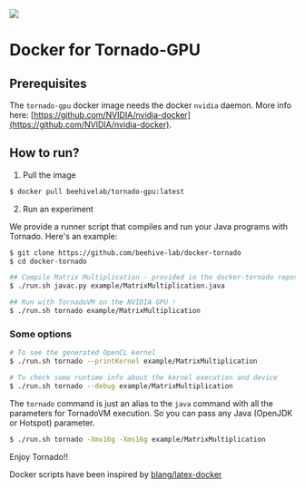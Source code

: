![](https://img.shields.io/docker/pulls/beehivelab/tornado-gpu.svg)

# Docker for Tornado-GPU

## Prerequisites

The `tornado-gpu` docker image needs the docker `nvidia` daemon. 
More info here: [https://github.com/NVIDIA/nvidia-docker](https://github.com/NVIDIA/nvidia-docker).

## How to run?

1) Pull the image

```bash
$ docker pull beehivelab/tornado-gpu:latest
```

2) Run an experiment

We provide a runner script that compiles and run your Java programs with Tornado. Here's an example: 

```bash
$ git clone https://github.com/beehive-lab/docker-tornado
$ cd docker-tornado

## Compile Matrix Multiplication - provided in the docker-tornado repository
$ ./run.sh javac.py example/MatrixMultiplication.java

## Run with TornadoVM on the NVIDIA GPU !
$ ./run.sh tornado example/MatrixMultiplication 
```

### Some options

```bash
# To see the generated OpenCL kernel
$ ./run.sh tornado --printKernel example/MatrixMultiplication

# To check some runtime info about the kernel execution and device
$ ./run.sh tornado --debug example/MatrixMultiplication
```

The `tornado` command is just an alias to the `java` command with all the parameters for TornadoVM execution. So you can pass any Java (OpenJDK or Hotspot) parameter.

```bash
$ ./run.sh tornado -Xmx16g -Xms16g example/MatrixMultiplication
```

Enjoy Tornado!! 

Docker scripts have been inspired by [blang/latex-docker](https://github.com/blang/latex-docker)
